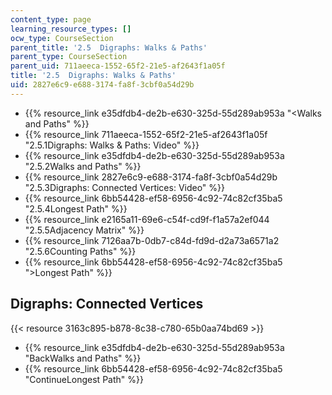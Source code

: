 ```yaml
---
content_type: page
learning_resource_types: []
ocw_type: CourseSection
parent_title: '2.5  Digraphs: Walks & Paths'
parent_type: CourseSection
parent_uid: 711aeeca-1552-65f2-21e5-af2643f1a05f
title: '2.5  Digraphs: Walks & Paths'
uid: 2827e6c9-e688-3174-fa8f-3cbf0a54d29b
---
```


*   {{% resource_link e35dfdb4-de2b-e630-325d-55d289ab953a "\<Walks and Paths" %}}
*   {{% resource_link 711aeeca-1552-65f2-21e5-af2643f1a05f "2.5.1Digraphs: Walks & Paths: Video" %}}
*   {{% resource_link e35dfdb4-de2b-e630-325d-55d289ab953a "2.5.2Walks and Paths" %}}
*   {{% resource_link 2827e6c9-e688-3174-fa8f-3cbf0a54d29b "2.5.3Digraphs: Connected Vertices: Video" %}}
*   {{% resource_link 6bb54428-ef58-6956-4c92-74c82cf35ba5 "2.5.4Longest Path" %}}
*   {{% resource_link e2165a11-69e6-c54f-cd9f-f1a57a2ef044 "2.5.5Adjacency Matrix" %}}
*   {{% resource_link 7126aa7b-0db7-c84d-fd9d-d2a73a6571a2 "2.5.6Counting Paths" %}}
*   {{% resource_link 6bb54428-ef58-6956-4c92-74c82cf35ba5 "\>Longest Path" %}}

Digraphs: Connected Vertices
----------------------------

{{< resource 3163c895-b878-8c38-c780-65b0aa74bd69 >}}

*   {{% resource_link e35dfdb4-de2b-e630-325d-55d289ab953a "BackWalks and Paths" %}}
*   {{% resource_link 6bb54428-ef58-6956-4c92-74c82cf35ba5 "ContinueLongest Path" %}}